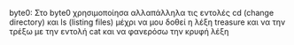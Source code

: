 byte0: Στο byte0 χρησιμοποίησα αλλαπάλληλα τις εντολές cd (change directory) και ls (listing files) μέχρι να μου δοθεί η λέξη treasure και να την τρέξω με την εντολή cat και να φανερόσω την κρυφή λέξη
